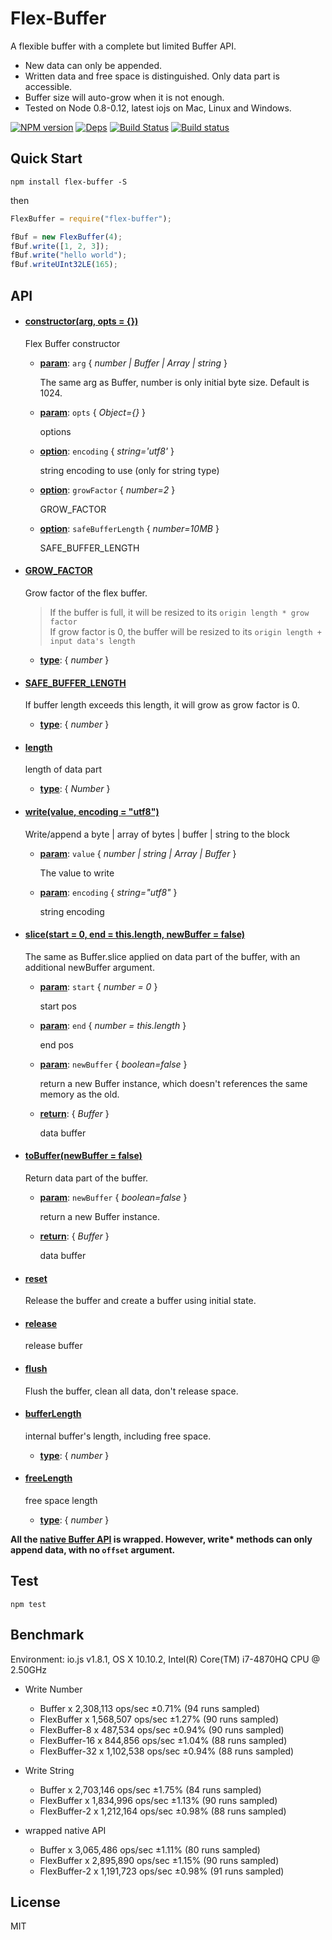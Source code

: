 Flex-Buffer
===================
A flexible buffer with a complete but limited Buffer API.
- New data can only be appended.
- Written data and free space is distinguished. Only data part is accessible.
- Buffer size will auto-grow when it is not enough.
- Tested on Node 0.8-0.12, latest iojs on Mac, Linux and Windows.

[![NPM version](https://badge.fury.io/js/flex-buffer.svg)](https://www.npmjs.com/package/flex-buffer)
[![Deps](https://david-dm.org/dracupid/flex-buffer.svg?style=flat)](https://david-dm.org/dracupid/flex-buffer)
[![Build Status](https://travis-ci.org/dracupid/flex-buffer.svg)](https://travis-ci.org/dracupid/flex-buffer)
[![Build status](https://ci.appveyor.com/api/projects/status/github/dracupid/flex-buffer?svg=true)](https://ci.appveyor.com/project/dracupid/flex-buffer)


## Quick Start
```
npm install flex-buffer -S
```
then
```javascript
FlexBuffer = require("flex-buffer");

fBuf = new FlexBuffer(4);
fBuf.write([1, 2, 3]);
fBuf.write("hello world");
fBuf.writeUInt32LE(165);
```

## API


- #### <a href="./src/index.coffee?source#L13" target="_blank"><b>constructor(arg, opts = {})</b></a>
  Flex Buffer constructor

  - **<u>param</u>**: `arg` { _number | Buffer | Array | string_ }

    The same arg as Buffer, number is only initial byte size. Default is 1024.

  - **<u>param</u>**: `opts` { _Object={}_ }

    options

  - **<u>option</u>**: `encoding` { _string='utf8'_ }

    string encoding to use (only for string type)

  - **<u>option</u>**: `growFactor` { _number=2_ }

    GROW_FACTOR

  - **<u>option</u>**: `safeBufferLength` { _number=10MB_ }

    SAFE_BUFFER_LENGTH

- #### <a href="./src/index.coffee?source#L31" target="_blank"><b>GROW\_FACTOR</b></a>
  Grow factor of the flex buffer. </br>
  > If the buffer is full, it will be resized to its `origin length * grow factor` <br/>
  > If grow factor is 0, the buffer will be resized to its `origin length + input data's length`

  - **<u>type</u>**: { _number_ }

- #### <a href="./src/index.coffee?source#L36" target="_blank"><b>SAFE\_BUFFER_LENGTH</b></a>
  If buffer length exceeds this length, it will grow as grow factor is 0.

  - **<u>type</u>**: { _number_ }

- #### <a href="./src/index.coffee?source#L49" target="_blank"><b>length</b></a>
  length of data part

  - **<u>type</u>**: { _Number_ }

- #### <a href="./src/index.coffee?source#L117" target="_blank"><b>write(value, encoding = "utf8")</b></a>
  Write/append a byte | array of bytes | buffer | string to the block

  - **<u>param</u>**: `value` { _number | string | Array | Buffer_ }

    The value to write

  - **<u>param</u>**: `encoding` { _string="utf8"_ }

    string encoding

- #### <a href="./src/index.coffee?source#L136" target="_blank"><b>slice(start =  0, end =  this.length, newBuffer = false)</b></a>
  The same as Buffer.slice applied on data part of the buffer, with an additional newBuffer argument.

  - **<u>param</u>**: `start` { _number = 0_ }

    start pos

  - **<u>param</u>**: `end` { _number = this.length_ }

    end pos

  - **<u>param</u>**: `newBuffer` { _boolean=false_ }

    return a new Buffer instance, which doesn't references the same memory as the old.

  - **<u>return</u>**: { _Buffer_ }

    data buffer

- #### <a href="./src/index.coffee?source#L145" target="_blank"><b>toBuffer(newBuffer = false)</b></a>
  Return data part of the buffer.

  - **<u>param</u>**: `newBuffer` { _boolean=false_ }

    return a new Buffer instance.

  - **<u>return</u>**: { _Buffer_ }

    data buffer

- #### <a href="./src/index.coffee?source#L163" target="_blank"><b>reset</b></a>
  Release the buffer and create a buffer using initial state.

- #### <a href="./src/index.coffee?source#L171" target="_blank"><b>release</b></a>
  release buffer

- #### <a href="./src/index.coffee?source#L178" target="_blank"><b>flush</b></a>
  Flush the buffer, clean all data, don't release space.

- #### <a href="./src/index.coffee?source#L186" target="_blank"><b>bufferLength</b></a>
  internal buffer's length, including free space.

  - **<u>type</u>**: { _number_ }

- #### <a href="./src/index.coffee?source#L192" target="_blank"><b>freeLength</b></a>
  free space length

  - **<u>type</u>**: { _number_ }



__All the [native Buffer API](https://iojs.org/api/buffer.html) is wrapped. However, write* methods can only append data, with no `offset` argument.__

## Test
```
npm test
```

## Benchmark
Environment: io.js v1.8.1, OS X 10.10.2, Intel(R) Core(TM) i7-4870HQ CPU @ 2.50GHz
- Write Number
    - Buffer x 2,308,113 ops/sec ±0.71% (94 runs sampled)
    - FlexBuffer x 1,568,507 ops/sec ±1.27% (90 runs sampled)
    - FlexBuffer-8 x 487,534 ops/sec ±0.94% (90 runs sampled)
    - FlexBuffer-16 x 844,856 ops/sec ±1.04% (88 runs sampled)
    - FlexBuffer-32 x 1,102,538 ops/sec ±0.94% (88 runs sampled)

- Write String
    - Buffer x 2,703,146 ops/sec ±1.75% (84 runs sampled)
    - FlexBuffer x 1,834,996 ops/sec ±1.13% (90 runs sampled)
    - FlexBuffer-2 x 1,212,164 ops/sec ±0.98% (88 runs sampled)

- wrapped native API
    - Buffer x 3,065,486 ops/sec ±1.11% (80 runs sampled)
    - FlexBuffer x 2,895,890 ops/sec ±1.15% (90 runs sampled)
    - FlexBuffer-2 x 1,191,723 ops/sec ±0.98% (91 runs sampled)

## License
MIT
